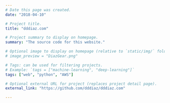 ```yaml
---
# Date this page was created.
date: "2018-04-10"

# Project title.
title: "dddiaz.com"

# Project summary to display on homepage.
summary: "The source code for this website."

# Optional image to display on homepage (relative to `static/img/` folder).
# image_preview = "DiazGear.png"

# Tags: can be used for filtering projects.
# Example: `tags = ["machine-learning", "deep-learning"]`
tags: ["web", "python", "AWS"]

# Optional external URL for project (replaces project detail page).
external_link: "https://github.com/dddiaz/dddiaz.com"

---
```


